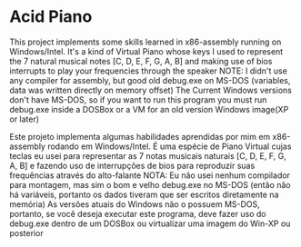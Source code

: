 # Acid Piano
This project implements some skills learned in x86-assembly running on Windows/Intel.
It's a kind of Virtual Piano whose keys I used to represent the 7 natural musical notes [C, D, E, F, G, A, B]
and making use of bios interrupts to play your frequencies through the speaker
NOTE: I didn't use any compiler for assembly, but good old debug.exe on MS-DOS (variables, data was written directly
on memory offset)
The Current Windows versions don't have MS-DOS, so if you want to run this program you must run debug.exe inside a DOSBox or a VM for an old version Windows image(XP or later)

Este projeto implementa algumas habilidades aprendidas por mim em x86-assembly rodando em Windows/Intel.
É uma espécie de Piano Virtual cujas teclas eu usei para representar as 7 notas musicais naturais [C, D, E, F, G, A, B]
e fazendo uso de interrupções de bios para reproduzir suas frequências através do alto-falante
NOTA: Eu não usei nenhum compilador para montagem, mas sim o bom e velho debug.exe no MS-DOS (então não há variáveis, portanto os dados tiveram que ser escritos diretamente na memória)
As versões atuais do Windows não o possuem MS-DOS, portanto, se você deseja executar este programa, deve fazer uso do debug.exe dentro de um DOSBox ou virtualizar uma imagem do Win-XP ou posterior
